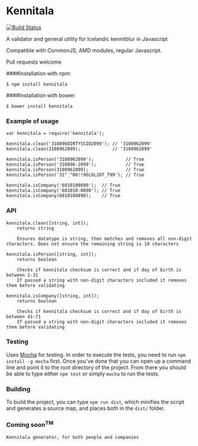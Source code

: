 # Kennitala
[![Build Status](https://travis-ci.org/HermannBjorgvin/Kennitala.svg?branch=master)](https://travis-ci.org/HermannBjorgvin/Kennitala)

A validator and general utility for Icelandic kennitölur in Javascript

Compatible with CommonJS, AMD modules, regular Javascript.

Pull requests welcome

####Installation with npm:

    $ npm install kennitala

####Installation with bower:

    $ bower install kennitala

### Example of usage
    var kennitala = require('kennitala');
    
    kennitala.clean('310896DIRTYSSID2099'); // '3108962099'
    kennitala.clean(3108962099);            // '3108962099'
    
    kennitala.isPerson('3108962099');            // True
    kennitala.isPerson('310896-2099');           // True
    kennitala.isPerson(3108962099);              // True
    kennitala.isPerson('31^_^08!!96LOL20T_T99'); // True
    
    kennitala.isCompany('6010100890');  // True
    kennitala.isCompany('601010-0890'); // True
    kennitala.isCompany(6010100890);    // True

### API
    kennitala.clean([string, int]);
        returns string
    
        Ensures datatype is string, then matches and removes all non-digit characters. Does not ensure the remaining string is 10 characters
    
    kennitala.isPerson([string, int]);
        returns boolean
    
        Checks if kennitala checksum is correct and if day of birth is between 1-31
        If passed a string with non-digit characters included it removes them before validating
    
    kennitala.isCompany([string, int]);
        returns boolean
    
        Checks if kennitala checksum is correct and if day of birth is between 41-71
        If passed a string with non-digit characters included it removes them before validating

### Testing 

Uses [Mocha](https://mochajs.org/) for testing. In order to execute the tests, you need to run `npm install -g mocha` first. Once you've done that 
you can open up a command line and point it to the root directory of the project. From there you should be able to type either `npm test` or simply `mocha` to run the tests.

### Building 

To build the project, you can type `npm run dist`, which minifies the script and generates a source map, and places both in the `dist/` folder. 

### Coming soon<sup>TM</sup>
    
    Kennitala generator, for both people and companies
